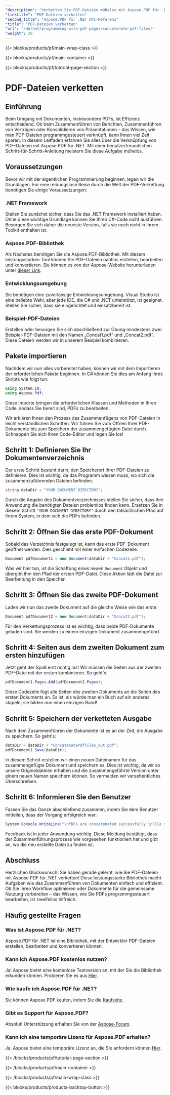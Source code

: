 ```yaml
---
"description": "Verketten Sie PDF-Dateien mühelos mit Aspose.PDF für .NET mit dieser umfassenden Schritt-für-Schritt-Anleitung."
"linktitle": "PDF-Dateien verketten"
"second_title": "Aspose.PDF für .NET API-Referenz"
"title": "PDF-Dateien verketten"
"url": "/de/net/programming-with-pdf-pages/concatenate-pdf-files/"
"weight": 20
---
```


{{< blocks/products/pf/main-wrap-class >}}

{{< blocks/products/pf/main-container >}}

{{< blocks/products/pf/tutorial-page-section >}}

# PDF-Dateien verketten

## Einführung

Beim Umgang mit Dokumenten, insbesondere PDFs, ist Effizienz entscheidend. Ob beim Zusammenführen von Berichten, Zusammenführen von Verträgen oder Konsolidieren von Präsentationen – das Wissen, wie man PDF-Dateien programmgesteuert verknüpft, kann Ihnen viel Zeit sparen. In diesem Leitfaden erfahren Sie alles über die Verknüpfung von PDF-Dateien mit Aspose.PDF für .NET. Mit einer benutzerfreundlichen Schritt-für-Schritt-Anleitung meistern Sie diese Aufgabe mühelos.

## Voraussetzungen

Bevor wir mit der eigentlichen Programmierung beginnen, legen wir die Grundlagen. Für eine reibungslose Reise durch die Welt der PDF-Verkettung benötigen Sie einige Voraussetzungen:

### .NET Framework

Stellen Sie zunächst sicher, dass Sie das .NET Framework installiert haben. Ohne diese wichtige Grundlage können Sie Ihren C#-Code nicht ausführen. Besorgen Sie sich daher die neueste Version, falls sie noch nicht in Ihrem Toolkit enthalten ist.

### Aspose.PDF-Bibliothek

Als Nächstes benötigen Sie die Aspose.PDF-Bibliothek. Mit diesem leistungsstarken Tool können Sie PDF-Dateien nahtlos erstellen, bearbeiten und konvertieren. Sie können es von der Aspose-Website herunterladen unter [dieser Link](https://releases.aspose.com/pdf/net/).

### Entwicklungsumgebung

Sie benötigen eine zuverlässige Entwicklungsumgebung. Visual Studio ist eine beliebte Wahl, aber jede IDE, die C# und .NET unterstützt, ist geeignet. Stellen Sie sicher, dass sie eingerichtet und einsatzbereit ist.

### Beispiel-PDF-Dateien

Erstellen oder besorgen Sie sich abschließend zur Übung mindestens zwei Beispiel-PDF-Dateien mit den Namen „Concat1.pdf“ und „Concat2.pdf“. Diese Dateien werden wir in unserem Beispiel kombinieren.

## Pakete importieren

Nachdem wir nun alles vorbereitet haben, können wir mit dem Importieren der erforderlichen Pakete beginnen. In C# können Sie dies am Anfang Ihres Skripts wie folgt tun:

```csharp
using System.IO;
using Aspose.Pdf;
```

Diese Importe bringen die erforderlichen Klassen und Methoden in Ihren Code, sodass Sie bereit sind, PDFs zu bearbeiten.

Wir erklären Ihnen den Prozess des Zusammenfügens von PDF-Dateien in leicht verständlichen Schritten. Wir führen Sie vom Öffnen Ihrer PDF-Dokumente bis zum Speichern der zusammengefügten Datei durch. Schnappen Sie sich Ihren Code-Editor und legen Sie los!

## Schritt 1: Definieren Sie Ihr Dokumentenverzeichnis

Der erste Schritt besteht darin, den Speicherort Ihrer PDF-Dateien zu definieren. Dies ist wichtig, da das Programm wissen muss, wo sich die zusammenzuführenden Dateien befinden.

```csharp
string dataDir = "YOUR DOCUMENT DIRECTORY";
```

Durch die Angabe des Dokumentverzeichnisses stellen Sie sicher, dass Ihre Anwendung die benötigten Dateien problemlos finden kann. Ersetzen Sie in diesem Schritt `"YOUR DOCUMENT DIRECTORY"` durch den tatsächlichen Pfad auf Ihrem System, in dem sich die PDFs befinden.

## Schritt 2: Öffnen Sie das erste PDF-Dokument

Sobald das Verzeichnis festgelegt ist, kann das erste PDF-Dokument geöffnet werden. Dies geschieht mit einer einfachen Codezeile:

```csharp
Document pdfDocument1 = new Document(dataDir + "Concat1.pdf");
```

Was wir hier tun, ist die Schaffung eines neuen `Document` Objekt und übergibt ihm den Pfad der ersten PDF-Datei. Diese Aktion lädt die Datei zur Bearbeitung in den Speicher.

## Schritt 3: Öffnen Sie das zweite PDF-Dokument

Laden wir nun das zweite Dokument auf die gleiche Weise wie das erste:

```csharp
Document pdfDocument2 = new Document(dataDir + "Concat2.pdf");
```

Für den Verkettungsprozess ist es wichtig, dass beide PDF-Dokumente geladen sind. Sie werden zu einem einzigen Dokument zusammengeführt.

## Schritt 4: Seiten aus dem zweiten Dokument zum ersten hinzufügen

Jetzt geht der Spaß erst richtig los! Wir müssen die Seiten aus der zweiten PDF-Datei mit der ersten kombinieren. So geht's:

```csharp
pdfDocument1.Pages.Add(pdfDocument2.Pages);
```

Diese Codezeile fügt alle Seiten des zweiten Dokuments an die Seiten des ersten Dokuments an. Es ist, als würde man ein Buch auf ein anderes stapeln; sie bilden nun einen einzigen Band!

## Schritt 5: Speichern der verketteten Ausgabe

Nach dem Zusammenführen der Dokumente ist es an der Zeit, die Ausgabe zu speichern. So geht's:

```csharp
dataDir = dataDir + "ConcatenatePdfFiles_out.pdf";
pdfDocument1.Save(dataDir);
```

In diesem Schritt erstellen wir einen neuen Dateinamen für das zusammengefügte Dokument und speichern es. Dies ist wichtig, da wir so unsere Originaldateien erhalten und die zusammengeführte Version unter einem neuen Namen speichern können. So vermeiden wir versehentliches Überschreiben.

## Schritt 6: Informieren Sie den Benutzer

Fassen Sie das Ganze abschließend zusammen, indem Sie dem Benutzer mitteilen, dass der Vorgang erfolgreich war:

```csharp
System.Console.WriteLine("\nPDFs are concatenated successfully.\nFile saved at " + dataDir);
```

Feedback ist in jeder Anwendung wichtig. Diese Meldung bestätigt, dass der Zusammenführungsprozess wie vorgesehen funktioniert hat und gibt an, wo die neu erstellte Datei zu finden ist.

## Abschluss

Herzlichen Glückwunsch! Sie haben gerade gelernt, wie Sie PDF-Dateien mit Aspose.PDF für .NET verketten! Diese leistungsstarke Bibliothek macht Aufgaben wie das Zusammenführen von Dokumenten einfach und effizient. Ob Sie Ihren Workflow optimieren oder Dokumente für die gemeinsame Nutzung vorbereiten – das Wissen, wie Sie PDFs programmgesteuert bearbeiten, ist zweifellos hilfreich.


## Häufig gestellte Fragen

### Was ist Aspose.PDF für .NET?  
Aspose.PDF für .NET ist eine Bibliothek, mit der Entwickler PDF-Dateien erstellen, bearbeiten und konvertieren können.

### Kann ich Aspose.PDF kostenlos nutzen?  
Ja! Aspose bietet eine kostenlose Testversion an, mit der Sie die Bibliothek erkunden können. Probieren Sie es aus [Hier](https://releases.aspose.com/).

### Wie kaufe ich Aspose.PDF für .NET?  
Sie können Aspose.PDF kaufen, indem Sie die [Kaufseite](https://purchase.aspose.com/buy).

### Gibt es Support für Aspose.PDF?  
Absolut! Unterstützung erhalten Sie von der [Aspose-Forum](https://forum.aspose.com/c/pdf/10).

### Kann ich eine temporäre Lizenz für Aspose.PDF erhalten?  
Ja, Aspose bietet eine temporäre Lizenz an, die Sie anfordern können [Hier](https://purchase.aspose.com/temporary-license/).

{{< /blocks/products/pf/tutorial-page-section >}}

{{< /blocks/products/pf/main-container >}}

{{< /blocks/products/pf/main-wrap-class >}}

{{< blocks/products/products-backtop-button >}}